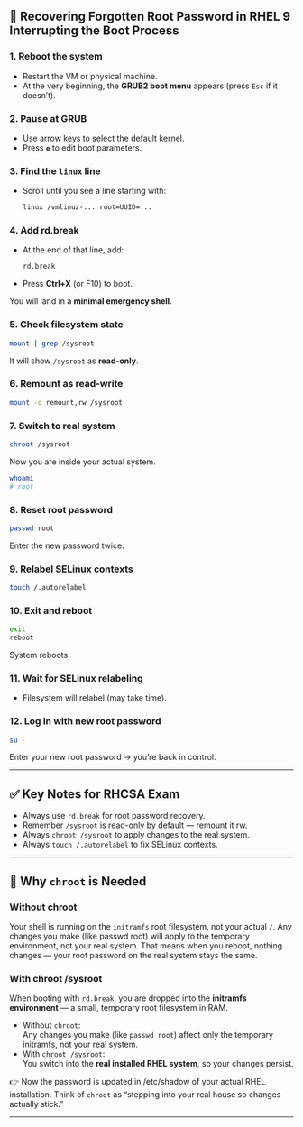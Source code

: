 ## 🔐 Recovering Forgotten Root Password in RHEL 9 Interrupting the Boot Process

### 1. Reboot the system

- Restart the VM or physical machine.
- At the very beginning, the **GRUB2 boot menu** appears (press `Esc` if it doesn’t).

### 2. Pause at GRUB

- Use arrow keys to select the default kernel.
- Press **`e`** to edit boot parameters.

### 3. Find the `linux` line

- Scroll until you see a line starting with:
  ```bash
  linux /vmlinuz-... root=UUID=...
  ```

### 4. Add rd.break

- At the end of that line, add:
  ```bash
  rd.break
  ```
- Press **Ctrl+X** (or F10) to boot.

You will land in a **minimal emergency shell**.

### 5. Check filesystem state

```bash
mount | grep /sysroot
```

It will show `/sysroot` as **read-only**.

### 6. Remount as read-write

```bash
mount -o remount,rw /sysroot
```

### 7. Switch to real system

```bash
chroot /sysroot
```

Now you are inside your actual system.

```bash
whoami
# root
```

### 8. Reset root password

```bash
passwd root
```

Enter the new password twice.

### 9. Relabel SELinux contexts

```bash
touch /.autorelabel
```

### 10. Exit and reboot

```bash
exit
reboot
```

System reboots.

### 11. Wait for SELinux relabeling

- Filesystem will relabel (may take time).

### 12. Log in with new root password

```bash
su -
```

Enter your new root password → you’re back in control.

---

## ✅ Key Notes for RHCSA Exam

- Always use `rd.break` for root password recovery.
- Remember `/sysroot` is read-only by default — remount it rw.
- Always `chroot /sysroot` to apply changes to the real system.
- Always `touch /.autorelabel` to fix SELinux contexts.

---

## 🔎 Why `chroot` is Needed

### Without chroot

Your shell is running on the `initramfs` root filesystem, not your actual `/`.
Any changes you make (like passwd root) will apply to the temporary environment, not your real system.
That means when you reboot, nothing changes — your root password on the real system stays the same.

### With chroot /sysroot

When booting with `rd.break`, you are dropped into the **initramfs environment** — a small, temporary root filesystem in RAM.

- Without `chroot`:  
  Any changes you make (like `passwd root`) affect only the temporary initramfs, not your real system.
- With `chroot /sysroot`:  
  You switch into the **real installed RHEL system**, so your changes persist.

👉 Now the password is updated in /etc/shadow of your actual RHEL installation. Think of `chroot` as “stepping into your real house so changes actually stick.”

---

